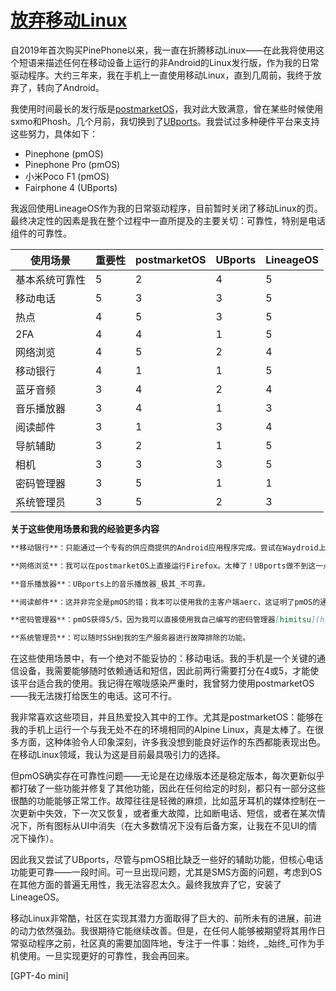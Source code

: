 # [放弃移动Linux](https://drewdevault.com/2023/06/16/Mobile-linux-retrospective.html)

自2019年首次购买PinePhone以来，我一直在折腾移动Linux——在此我将使用这个短语来描述任何在移动设备上运行的非Android的Linux发行版，作为我的日常驱动程序。大约三年来，我在手机上一直使用移动Linux，直到几周前，我终于放弃了，转向了Android。

我使用时间最长的发行版是[postmarketOS](https://postmarketos.org/)，我对此大致满意，曾在某些时候使用sxmo和Phosh。几个月前，我切换到了[UBports](https://ubports.com/en/)。我尝试过多种硬件平台来支持这些努力，具体如下：

- Pinephone (pmOS)
- Pinephone Pro (pmOS)
- 小米Poco F1 (pmOS)
- Fairphone 4 (UBports)

我返回使用LineageOS作为我的日常驱动程序，目前暂时关闭了移动Linux的页。最终决定性的因素是我在整个过程中一直所提及的主要关切：可靠性，特别是电话组件的可靠性。

| 使用场景 | 重要性 | postmarketOS | UBports | LineageOS |
| --- | --- | --- | --- | --- |
| 基本系统可靠性 | 5 | 2 | 4 | 5 |
| 移动电话 | 5 | 3 | 3 | 5 |
| 热点 | 4 | 5 | 3 | 5 |
| 2FA | 4 | 4 | 1 | 5 |
| 网络浏览 | 4 | 5 | 2 | 4 |
| 移动银行 | 4 | 1 | 1 | 5 |
| 蓝牙音频 | 3 | 4 | 2 | 4 |
| 音乐播放器 | 3 | 4 | 1 | 3 |
| 阅读邮件 | 3 | 1 | 3 | 4 |
| 导航辅助 | 3 | 2 | 1 | 5 |
| 相机 | 3 | 3 | 3 | 5 |
| 密码管理器 | 3 | 5 | 1 | 1 |
| 系统管理员 | 3 | 5 | 2 | 3 |

**关于这些使用场景和我的经验更多内容**  
```md
**移动银行**：只能通过一个专有的供应商提供的Android应用程序完成。尝试在Waydroid上运行，但在pmOS上不起作用，在UBports上几乎可以使用，但Waydroid的可靠性_非常_差。这很糟糕，但我没有选择，因为我的银行要求它用于2FA。

**网络浏览**：我可以在postmarketOS上直接运行Firefox。太棒了！UBports做不到这一点，可用的网络浏览器远不如使用上愉快。我在Android上运行Fennic，效果不错。

**音乐播放器**：UBports上的音乐播放器_极其_不可靠。

**阅读邮件**：这并非完全是pmOS的错；我本可以使用我的主客户端aerc，这证明了pmOS的通用性，但这是一个在仅触摸屏设备上使用时不太舒服的TUI。

**密码管理器**：pmOS获得5/5，因为我可以直接使用我自己编写的密码管理器[himitsu](https://himitsustore.org/)。这是一个非关键的使用场景，因为在我需要使用密码时，我可以很少手动输入。

**系统管理员**：可以随时SSH到我的生产服务器进行故障排除的功能。
```

在这些使用场景中，有一个绝对不能妥协的：移动电话。我的手机是一个关键的通信设备，我需要能够随时依赖通话和短信，因此前两行需要打分在4或5，才能使该平台适合我的使用。我记得在喉咙感染严重时，我曾努力使用postmarketOS——我无法拨打给医生的电话。这可不行。

我非常喜欢这些项目，并且热爱投入其中的工作。尤其是postmarketOS：能够在我的手机上运行一个与我无处不在的环境相同的Alpine Linux，真是太棒了。在很多方面，这种体验令人印象深刻，许多我没想到能良好运作的东西都能表现出色。在移动Linux领域，我认为这是目前最具吸引力的选择。

但pmOS确实存在可靠性问题——无论是在边缘版本还是稳定版本，每次更新似乎都打破了一些功能并修复了其他功能，因此在任何给定的时刻，都只有一部分这些很酷的功能能够正常工作。故障往往是轻微的麻烦，比如蓝牙耳机的媒体控制在一次更新中失效，下一次又恢复，或者重大故障，比如断电话、短信，或者在某次情况下，所有图标从UI中消失（在大多数情况下没有后备方案，让我在不见UI的情况下操作）。

因此我又尝试了UBports，尽管与pmOS相比缺乏一些好的辅助功能，但核心电话功能更可靠——一段时间。可一旦出现问题，尤其是SMS方面的问题，考虑到OS在其他方面的普遍无用性，我无法容忍太久。最终我放弃了它，安装了LineageOS。

移动Linux非常酷，社区在实现其潜力方面取得了巨大的、前所未有的进展，前进的动力依然强劲。我很期待它能继续改善。但是，在任何人能够被期望将其用作日常驱动程序之前，社区真的需要加固阵地，专注于一件事：始终，_始终_可作为手机使用。一旦实现更好的可靠性，我会再回来。

[GPT-4o mini]
